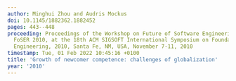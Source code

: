 ```yaml
---
author: Minghui Zhou and Audris Mockus
doi: 10.1145/1882362.1882452
pages: 443--448
proceeding: Proceedings of the Workshop on Future of Software Engineering Research,
  FoSER 2010, at the 18th ACM SIGSOFT International Symposium on Foundations of Software
  Engineering, 2010, Santa Fe, NM, USA, November 7-11, 2010
timestamp: Tue, 01 Feb 2022 10:45:16 +0100
title: 'Growth of newcomer competence: challenges of globalization'
year: '2010'
---
```

